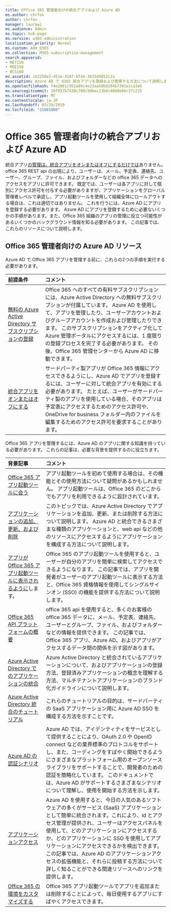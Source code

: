 ```yaml
---
title: Office 365 管理者向けの統合アプリおよび Azure AD
ms.author: chrfox
author: chrfox
manager: laurawi
ms.audience: Admin
ms.topic: hub-page
ms.service: o365-administration
localization_priority: Normal
ms.custom: Adm_O365
ms.collection: M365-subscription-management
search.appverid:
- MET150
- MOE150
- BCS160
ms.assetid: cb2250e3-451e-416f-bf4e-363549652c2a
description: Azure AD で O365 統合アプリを登録および管理する方法について説明します。
ms.openlocfilehash: f4e2061c952a09c4e23aa50bd294b7391e1ca3e6
ms.sourcegitcommit: 29f937b7430c708c9dbec23bdc4089e86c37c225
ms.translationtype: MT
ms.contentlocale: ja-JP
ms.lasthandoff: 03/29/2019
ms.locfileid: "31001880"
---
```

# <a name="integrated-apps-and-azure-ad-for-office-365-administrators"></a>Office 365 管理者向けの統合アプリおよび Azure AD

統合アプリ[の管理は、統合アプリをオンまたはオフにするだけでは](https://support.office.com/article/7e453a40-66df-44ab-92a1-96786cb7fb34#__toc379982114)ありません。 office 365 REST api の出現により、ユーザーは、メール、予定表、連絡先、ユーザー、グループ、ファイル、およびフォルダーなどの office 365 データへのアクセスをアプリに許可できます。 既定では、ユーザーは各アプリに対して個別にアクセス許可を付与する必要がありますが、アプリケーションをグローバル管理者レベルで承認し、アプリ起動ツールを使用して組織全体にロールアウトする場合は、これは適切ではありません。 これを行うには、Azure AD にアプリを登録する必要があります。 Azure AD にアプリを登録するために必要ないくつかの手順があります。また、Office 365 組織のアプリの管理に役立つ可能性があるいくつかのバックグラウンド情報を知る必要があります。 この記事では、これらのリソースについて説明します。
  
## <a name="azure-ad-resources-for-office-365-admins"></a>Office 365 管理者向けの Azure AD リソース

Azure AD で Office 365 アプリを管理する前に、これらの2つの手順を実行する必要があります。
  
|**前提条件**|**コメント**|
|:-----|:-----|
|[無料の Azure Active Directory サブスクリプションの登録](https://go.microsoft.com/fwlink/?LinkId=617127) <br/> |Office 365 へのすべての有料サブスクリプションには、Azure Active Directory への無料サブスクリプションが付属しています。 Azure AD を使用して、アプリを管理したり、ユーザーアカウントおよびグループアカウントを作成および管理したりできます。 このサブスクリプションをアクティブ化して Azure 管理ポータルにアクセスするには、1 度限りの登録プロセスを完了する必要があります。 その後、Office 365 管理センターから Azure AD に移動できます。  <br/> |
|[統合アプリをオンまたはオフにする](https://support.office.com/article/7e453a40-66df-44ab-92a1-96786cb7fb34#__toc379982114) <br/> |サードパーティ製アプリが Office 365 情報にアクセスできるようにし、Azure AD でアプリを登録するには、ユーザーに対して統合アプリを有効にする必要があります。 たとえば、ユーザーがサードパーティ製のアプリを使用している場合、そのアプリは予定表にアクセスするためのアクセス許可や、OneDrive for business フォルダー内のファイルを編集するためのアクセス許可を要求することがあります。  <br/> |
   
Office 365 アプリを管理するには、Azure AD のアプリに関する知識を持っている必要があります。 これらの記事は、必要な背景を提供するのに役立ちます。
  
|**背景記事**|**コメント**|
|:-----|:-----|
|[Office 365 アプリ起動ツールに会う](https://support.office.com/article/79f12104-6fed-442f-96a0-eb089a3f476a) <br/> |アプリ起動ツールを初めて使用する場合は、その機能とその使用方法について疑問があるかもしれません。 アプリ起動ツールは、Office 365 のどこからでもアプリを利用できるように設計されています。  <br/> |
|[アプリケーションの追加、更新、および削除](https://go.microsoft.com/fwlink/?LinkId=617137) <br/> |このトピックでは、Azure Active Directory でアプリケーションを追加、更新、または削除する方法について説明します。 Azure AD と統合できるさまざまな種類のアプリケーションと、web api などの他のリソースにアクセスするようにアプリケーションを構成する方法について説明します。  <br/> |
|[アプリが Office 365 アプリ起動ツールに表示されるように](https://go.microsoft.com/fwlink/?LinkId=617138)します。  <br/> |Office 365 のアプリ起動ツールを使用すると、ユーザーが自分のアプリを簡単に検索してアクセスできるようになります。 この記事では、アプリを開発者がユーザーのアプリ起動ツールに表示する方法と、Office 365 資格情報を使用してシングルサインオン (SSO) の機能を提供する方法について説明します。  <br/> |
|[Office 365 API プラットフォームの概要](https://go.microsoft.com/fwlink/?LinkId=617140) <br/> |office 365 api を使用すると、多くのお客様の office 365 データに、メール、予定表、連絡先、ユーザーとグループ、ファイル、およびフォルダーなどの情報を提供できます。 この記事では、Office 365 アプリ、Azure AD、およびアプリがアクセスするデータ間の関係を示す図があります。  <br/> |
|[Azure Active Directory でのアプリケーションの統合](https://docs.microsoft.com/azure/active-directory/develop/quickstart-v1-add-azure-ad-app) <br/> | Azure Active Directory と統合されているアプリケーションについて、およびアプリケーションの登録方法、登録済みアプリケーションの概念を理解する方法、マルチテナントアプリケーションのブランド化ガイドラインについて説明します。  <br/> |
|[Azure Active Directory 統合のチュートリアル](https://docs.microsoft.com/azure/active-directory/saas-apps/tutorial-list) <br/> |これらのチュートリアルの目的は、サードパーティの SaaS アプリケーション用に Azure AD SSO を構成する方法を示すことです。  <br/> |
|[Azure AD の認証シナリオ](https://go.microsoft.com/fwlink/?LinkId=617145) <br/> |Azure AD では、アイデンティティをサービスとして提供することにより、OAuth 2.0 や OpenID connect などの業界標準のプロトコルをサポートし、また、コーディングをすばやく開始できるようにさまざまなプラットフォーム用のオープンソースライブラリをサポートすることで、開発者のための認証を簡略化しています。 このドキュメントでは、Azure AD がサポートするさまざまなシナリオについて理解し、使用を開始する方法を示します。  <br/> |
|[アプリケーションアクセス](https://docs.microsoft.com/azure/active-directory/manage-apps/what-is-access-management) <br/> |Azure AD を使用すると、今日の人気のあるソフトウェアの多くがサービス (SaaS) アプリケーションとして簡単に統合されます。これにより、id とアクセス管理が提供され、ユーザーはアクセスパネルを使用して、どのアプリケーションにアクセスするか、どのアプリケーションに SSO を使用してアプリケーションにアクセスできるかを検出できます。 この記事では、Azure AD のアプリケーションアクセスの拡張機能と、それらに投稿する方法について詳しく知ることができる関連リソースへのリンクを提供します。  <br/> |
|[Office 365 の環境をカスタマイズする](https://support.office.com/article/eb34a21b-52fa-4fbf-a8d5-146132242985) <br/> |Office 365 アプリ起動ツールでアプリを追加または削除することによって、毎日使用するアプリにすばやくアクセスできます。  <br/> |
   

